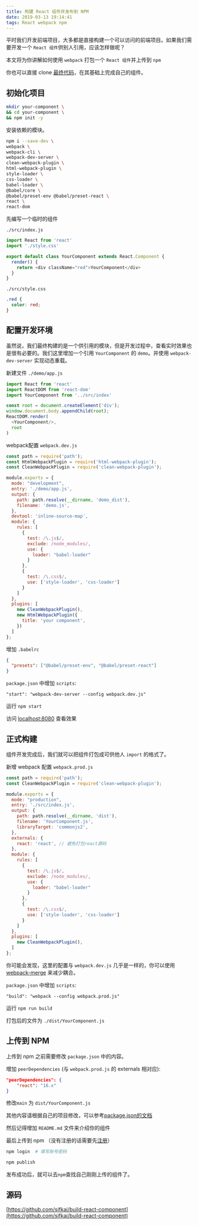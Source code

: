 ```yaml
---
title: 构建 React 组件并发布到 NPM
date: 2019-03-13 19:14:41
tags: React webpack npm
---
```


平时我们开发前端项目，大多都是直接构建一个可以访问的前端项目。如果我们需要开发一个 `React 组件`供别人引用，应该怎样做呢？

本文将为你讲解如何使用 `webpack` 打包一个 `React 组件`并上传到 `npm`

你也可以直接 clone [最终代码](https://github.com/sjfkai/build-react-component)，在其基础上完成自己的组件。

## 初始化项目

```bash
mkdir your-component \
&& cd your-component \
&& npm init -y
```

安装依赖的模块。

```bash
npm i --save-dev \
webpack \
webpack-cli \
webpack-dev-server \
clean-webpack-plugin \
html-webpack-plugin \
style-loader \
css-loader \
babel-loader \
@babel/core \
@babel/preset-env @babel/preset-react \
react \
react-dom 
```

先编写一个临时的组件

`./src/index.js`

```js
import React from 'react'
import './style.css'

export default class YourComponent extends React.Component {
  render() {
    return <div className="red">YourComponent</div>
  }
}
```

`./src/style.css`

```css
.red {
  color: red;
}
```

## 配置开发环境

虽然说，我们最终构建的是一个供引用的模块，但是开发过程中，查看实时效果也是很有必要的。我们这里增加一个引用 `YourComponent` 的 `demo`。并使用 `webpack-dev-server` 实现动态重载。

新建文件 `./demo/app.js`

```js
import React from 'react'
import ReactDOM from 'react-dom'
import YourComponent from '../src/index'

const root = document.createElement('div');
window.document.body.appendChild(root);
ReactDOM.render(
  <YourComponent/>,
  root
)
```

webpack配置 `webpack.dev.js`

```js
const path = require('path');
const HtmlWebpackPlugin = require('html-webpack-plugin');
const CleanWebpackPlugin = require('clean-webpack-plugin');

module.exports = {
  mode: "development",
  entry: './demo/app.js',
  output: {
    path: path.resolve(__dirname, 'demo_dist'),
    filename: 'demo.js',
  },
  devtool: 'inline-source-map',
  module: {
    rules: [
      {
        test: /\.js$/,
        exclude: /node_modules/,
        use: {
          loader: "babel-loader"
        }
      },
      {
        test: /\.css$/,
        use: ['style-loader', 'css-loader']
      }
    ]
  },
  plugins: [
    new CleanWebpackPlugin(),
    new HtmlWebpackPlugin({
      title: 'your component',
    })
  ]
};
```

增加 `.babelrc`

```json
{
  "presets": ["@babel/preset-env", "@babel/preset-react"]
}
```

`package.json` 中增加 `scripts`:

    "start": "webpack-dev-server --config webpack.dev.js"


运行 `npm start`

访问 [localhost:8080](http://localhost:8080) 查看效果


## 正式构建

组件开发完成后，我们就可以把组件打包成可供他人 `import` 的格式了。

新增 webpack 配置 `webpack.prod.js`

```js
const path = require('path');
const CleanWebpackPlugin = require('clean-webpack-plugin');

module.exports = {
  mode: "production",
  entry: './src/index.js',
  output: {
    path: path.resolve(__dirname, 'dist'),
    filename: 'YourComponent.js',
    libraryTarget: 'commonjs2',
  },
  externals: {
    react: 'react', // 避免打包react源码
  },
  module: {
    rules: [
      {
        test: /\.js$/,
        exclude: /node_modules/,
        use: {
          loader: "babel-loader"
        }
      },
      {
        test: /\.css$/,
        use: ['style-loader', 'css-loader']
      }
    ]
  },
  plugins: [
    new CleanWebpackPlugin(),
  ]
};
```

你可能会发现，这里的配置与 `webpack.dev.js` 几乎是一样的，你可以使用 [webpack-merge](https://www.npmjs.com/package/webpack-merge) 来减少耦合。

`package.json` 中增加 `scripts`:

    "build": "webpack --config webpack.prod.js"

运行 `npm run build`

打包后的文件为 `./dist/YourComponent.js`

## 上传到 NPM

上传到 npm 之前需要修改 `package.json` 中的内容。

增加 `peerDependencies` (与 `webpack.prod.js` 的 externals 相对应):

```json
"peerDependencies": {
    "react": "16.x"
}
```

修改`main` 为 `dist/YourComponent.js`

其他内容请根据自己的项目修改，可以参考[package.json的文档](https://docs.npmjs.com/files/package.json.html)

然后记得增加 `README.md` 文件来介绍你的组件

最后上传到 npm （没有注册的话需要先[注册](https://www.npmjs.com/signup)）

```bash
npm login  # 填写账号密码

npm publish
```

发布成功后，就可以去`npm`查找自己刚刚上传的组件了。


## 源码

[https://github.com/sjfkai/build-react-component](https://github.com/sjfkai/build-react-component)
